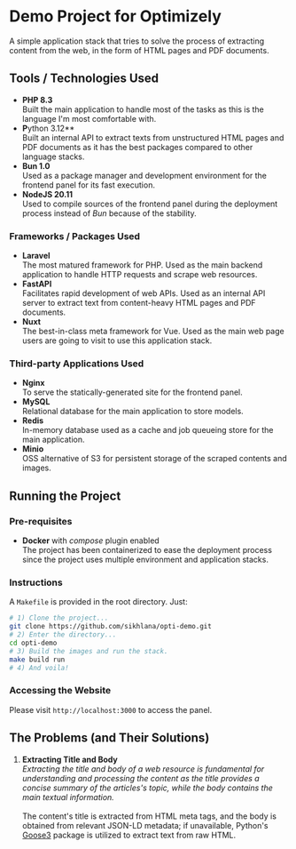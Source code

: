 # Demo Project for Optimizely

A simple application stack that tries to solve the process of extracting content from the web, in the form of HTML pages and PDF documents.

## Tools / Technologies Used

- **PHP 8.3**<br>
  Built the main application to handle most of the tasks as this is the language I'm most comfortable with.
- **P**ython 3.12**<br>
  Built an internal API to extract texts from unstructured HTML pages and PDF documents as it has the best packages compared to other language stacks.
- **Bun 1.0**<br>
  Used as a package manager and development environment for the frontend panel for its fast execution.
- **NodeJS 20.11**<br>
  Used to compile sources of the frontend panel during the deployment process instead of _Bun_ because of the stability.

### Frameworks / Packages Used

- **Laravel**<br>
  The most matured framework for PHP. Used as the main backend application to handle HTTP requests and scrape web resources.
- **FastAPI**<br>
  Facilitates rapid development of web APIs. Used as an internal API server to extract text from content-heavy HTML pages and PDF documents.
- **Nuxt**<br>
  The best-in-class meta framework for Vue. Used as the main web page users are going to visit to use this application stack.

### Third-party Applications Used

- **Nginx**<br>
  To serve the statically-generated site for the frontend panel.
- **MySQL**<br>
  Relational database for the main application to store models.
- **Redis**<br>
  In-memory database used as a cache and job queueing store for the main application.
- **Minio**<br>
  OSS alternative of S3 for persistent storage of the scraped contents and images.

## Running the Project

### Pre-requisites

- **Docker** with _compose_ plugin enabled<br>
  The project has been containerized to ease the deployment process since the project uses multiple environment and application stacks.

### Instructions

A `Makefile` is provided in the root directory. Just:

```bash
# 1) Clone the project...
git clone https://github.com/sikhlana/opti-demo.git
# 2) Enter the directory...
cd opti-demo
# 3) Build the images and run the stack.
make build run
# 4) And voila!
```

### Accessing the Website

Please visit `http://localhost:3000` to access the panel.

## The Problems (and Their Solutions)

1) **Extracting Title and Body**<br>
   _Extracting the title and body of a web resource is fundamental for understanding and processing the content as the title provides a concise summary of the articles's topic, while the body contains the main textual information._<br><br>
   The content's title is extracted from HTML meta tags, and the body is obtained from relevant JSON-LD metadata; if unavailable, Python's [Goose3](https://pypi.org/project/goose3/) package is utilized to extract text from raw HTML.
